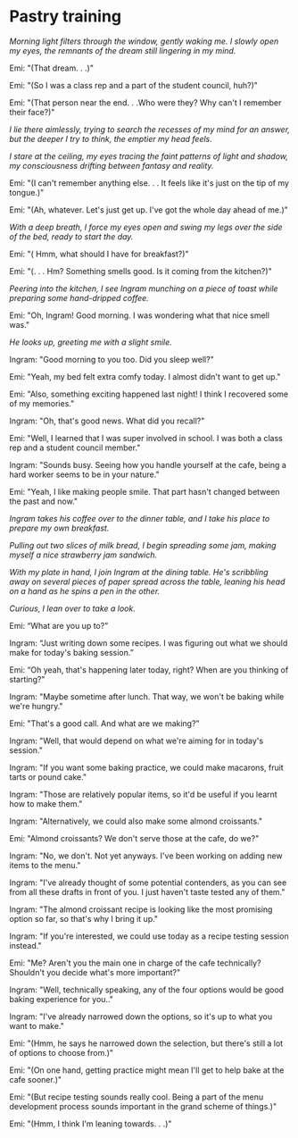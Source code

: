 # Pastry training
*Morning light filters through the window, gently waking me. I slowly open my eyes, the remnants of the dream still lingering in my mind.*

Emi: "(That dream. . .)"

Emi: "(So I was a class rep and a part of the student council, huh?)"

Emi: "(That person near the end. . .Who were they? Why can't I remember their face?)"

*I lie there aimlessly, trying to search the recesses of my mind for an answer, but the deeper I try to think, the emptier my head feels.*

*I stare at the ceiling, my eyes tracing the faint patterns of light and shadow, my consciousness drifting between fantasy and reality.*

Emi: "(I can't remember anything else. . . It feels like it's just on the tip of my tongue.)"

Emi: "(Ah, whatever. Let's just get up. I've got the whole day ahead of me.)"

*With a deep breath, I force my eyes open and swing my legs over the side of the bed, ready to start the day.*

Emi: "( Hmm, what should I have for breakfast?)"

Emi: "(. . . Hm? Something smells good. Is it coming from the kitchen?)"

*Peering into the kitchen, I see Ingram munching on a piece of toast while preparing some hand-dripped coffee.*

Emi: "Oh, Ingram! Good morning. I was wondering what that nice smell was."

*He looks up, greeting me with a slight smile.*

Ingram: "Good morning to you too.  Did you sleep well?"

Emi: "Yeah, my bed felt extra comfy today. I almost didn't want to get up."

Emi: "Also, something exciting happened last night! I think I recovered some of my memories."

Ingram: "Oh, that's good news. What did you recall?"

Emi: "Well, I learned that I was super involved in school. I was both a class rep and a student council member."

Ingram: "Sounds busy. Seeing how you handle yourself at the cafe, being a hard worker seems to be in your nature."

Emi: "Yeah, I like making people smile. That part hasn't changed between the past and now."

*Ingram takes his coffee over to the dinner table, and I take his place to prepare my own breakfast.*

*Pulling out two slices of milk bread, I begin spreading some jam, making myself a nice strawberry jam sandwich.*

*With my plate in hand, I join Ingram at the dining table. He's scribbling away on several pieces of paper spread across the table, leaning his head on a hand as he spins a pen in the other.*

*Curious, I lean over to take a look.*

Emi: “What are you up to?”

Ingram: “Just writing down some recipes. I was figuring out what we should make for today's baking session.”

Emi: “Oh yeah, that's happening later today, right? When are you thinking of starting?"

Ingram: "Maybe sometime after lunch. That way, we won't be baking while we're hungry."

Emi: "That's a good call. And what are we making?”

Ingram: "Well, that would depend on what we're aiming for in today's session."

Ingram: "If you want some baking practice, we could make macarons, fruit tarts or pound cake."

Ingram: "Those are relatively popular items, so it'd be useful if you learnt how to make them."

Ingram: "Alternatively, we could also make some almond croissants."

Emi: "Almond croissants? We don't serve those at the cafe, do we?"

Ingram: "No, we don't. Not yet anyways. I've been working on adding new items to the menu."

Ingram: "I've already thought of some potential contenders, as you can see from all these drafts in front of you. I just haven't taste tested any of them."

Ingram: "The almond croissant recipe is looking like the most promising option so far, so that's why I bring it up."

Ingram: "If you're interested, we could use today as a recipe testing session instead."

Emi: "Me? Aren't you the main one in charge of the cafe technically? Shouldn't you decide what's more important?"

Ingram: "Well, technically speaking, any of the four options would be good baking experience for you.."

Ingram: "I've already narrowed down the options, so it's up to what you want to make."

Emi: "(Hmm, he says he narrowed down the selection, but there's still a lot of options to choose from.)"

Emi: "(On one hand, getting practice might mean I'll get to help bake at the cafe sooner.)"

Emi: "(But recipe testing sounds really cool. Being a part of the menu development process sounds important in the grand scheme of things.)"

Emi: "(Hmm, I think I'm leaning towards. . .)"